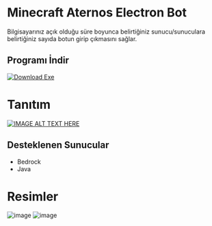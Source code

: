 # Minecraft Aternos Electron Bot

Bilgisayarınız açık olduğu süre boyunca belirtiğiniz sunucu/sunuculara belirtiğiniz sayıda botun girip çıkmasını sağlar.

## Programı İndir

[![Download Exe](https://custom-icon-badges.herokuapp.com/badge/-Download-blue?style=for-the-badge&logo=download&logoColor=white "Download zip")](https://drive.google.com/file/d/11PbevLUPWWVz_qszS6hWDqC83CZjstFE/view?usp=sharing)

# Tanıtım

[![IMAGE ALT TEXT HERE](https://img.youtube.com/vi/R2FQdL6PzKA/0.jpg)](https://www.youtube.com/watch?v=R2FQdL6PzKA)

## Desteklenen Sunucular

- Bedrock 
- Java

# Resimler

![image](https://user-images.githubusercontent.com/63351166/211203878-42bd4c5c-0ad1-4e21-911e-ca138a49d4b9.png)
![image](https://user-images.githubusercontent.com/63351166/211203894-b7fe1736-a18f-420a-8cf8-abdbf9168641.png)
